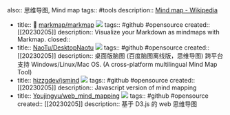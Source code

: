 also:: 思维导图, Mind map
tags:: #tools
description:: [Mind map - Wikipedia](https://en.wikipedia.org/wiki/Mind_map)

  - title:: 🌟 [markmap/markmap](https://github.com/markmap/markmap) ![](https://img.shields.io/github/stars/markmap/markmap)
    tags:: #github #opensource
    created:: [[20230205]]
    description:: Visualize your Markdown as mindmaps with Markmap.
    closed::
  - title:: [NaoTu/DesktopNaotu](https://github.com/NaoTu/DesktopNaotu) ![](https://img.shields.io/github/stars/NaoTu/DesktopNaotu)
    tags:: #github #opensource
    created:: [[20230205]]
    description:: 桌面版脑图 (百度脑图离线版，思维导图) 跨平台支持 Windows/Linux/Mac OS. (A cross-platform multilingual Mind Map Tool)
  - title:: [hizzgdev/jsmind](https://github.com/hizzgdev/jsmind) ![](https://img.shields.io/github/stars/hizzgdev/jsmind)
    tags:: #github #opensource
    created:: [[20230205]]
    description:: Javascript version of mind mapping
  - title:: [Youjingyu/web_mind_mapping](https://github.com/Youjingyu/web_mind_mapping) ![](https://img.shields.io/github/stars/Youjingyu/web_mind_mapping)
    tags:: #github #opensource
    created:: [[20230205]]
    description:: 基于 D3.js 的 web 思维导图